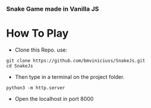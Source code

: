 ### Snake Game made in Vanilla JS
# How To Play
* Clone this Repo. use:
```
git clone https://github.com/bmviniciuss/SnakeJs.git
cd SnakeJs
```
* Then type in a terminal on the project folder.
```
python3 -m http.server
```
* Open the localhost in port 8000
